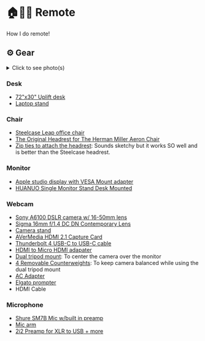 # 🏠👨‍💻 Remote

How I do remote! 

## ⚙️ Gear

<details>
  <summary>Click to see photo(s)</summary>
  
![desk-set-up](https://user-images.githubusercontent.com/2156688/178770402-f23b59f8-4e5c-4a12-8916-b4e5d77eecc4.jpg)
</details>

### Desk

- [72"x30" Uplift desk](https://www.upliftdesk.com/uplift-v2-standing-desk-v2-or-v2-commercial/)
- [Laptop stand](https://www.amazon.com/Nulaxy-Adjustable-Multi-Angle-Compatible-Space-Saving/dp/B07F1LHZTM/ref=sr_1_1_sspa?keywords=16+inch+laptop+stand)

### Chair

- [Steelcase Leap office chair](https://www.amazon.com/Steelcase-Fabric-Chair-Black-46216179FBL/dp/B006H1QYBA/)
- [The Original Headrest for The Herman Miller Aeron Chair](https://www.amazon.com/Engineered-Now-Headrest-Remastered-Graphite/dp/B077GHT4LX/)
- [Zip ties to attach the headrest](https://www.amazon.com/Honyear-Cutters-Tensile-Strength-Resistant/dp/B07CLG9S5L/): Sounds sketchy but it works SO well and is better than the Steelcase headrest.

### Monitor

- [Apple studio display with VESA Mount adapter](https://www.apple.com/studio-display/)
- [HUANUO Single Monitor Stand Desk Mounted](https://www.amazon.com/dp/B07SKGXMNV?ref=ppx_pop_mob_ap_share)

### Webcam

- [Sony A6100 DSLR camera w/ 16-50mm lens](https://www.amazon.com/Sony-Mirrorless-Camera-16-50mm-55-210mm/dp/B07X71JK4L/ref=sr_1_2?keywords=Amazon%2Bdslr%2Bsony%2Ba6100&qid=1639409397&sr=8-2&th=1)
- [Sigma 16mm f/1.4 DC DN Contemporary Lens](https://www.amazon.com/dp/B077BWD2BB)
- [Camera stand](https://www.amazon.com/dp/B07VD44X7C?ref=ppx_pop_mob_ap_share)
- [AVerMedia HDMI 2.1 Capture Card](https://www.amazon.com/dp/B0CGD86HNB?ref=ppx_yo2ov_dt_b_product_details&th=1)
- [Thunderbolt 4 USB-C to USB-C cable](https://www.amazon.com/dp/B09KT17XQT?psc=1&ref=ppx_yo2ov_dt_b_product_details)
- [HDMI to Micro HDMI adapater](https://www.amazon.com/dp/B06WWQ7KLV?ref=ppx_pop_mob_ap_share)
- [Dual tripod mount](https://www.amazon.com/dp/B06ZXYWBG7?ref=ppx_pop_mob_ap_share): To center the camera over the monitor
- [4 Removable Counterweights](https://www.amazon.com/dp/B07PTMYRLS?ref=ppx_pop_mob_ap_share): To keep camera balanced while using the dual tripod mount
- [AC Adapter](https://www.bhphotovideo.com/c/product/712856-REG/Sony_ACPW20_AC_Adapter_for_NEX3_5.html)
- [Elgato prompter](https://www.elgato.com/us/en/p/prompter)
- HDMI Cable 

### Microphone

- [Shure SM7B Mic w/built in preamp](https://www.amazon.com/Shure-SM7B-Cardioid-Dynamic-Microphone/dp/B0002E4Z8M?th=1)
- [Mic arm](https://www.amazon.com/dp/B07DHLSTLV?ref=ppx_pop_mob_ap_share)
- [2i2 Preamp for XLR to USB + more](https://www.amazon.com/dp/B0C5JRTS3Y)
